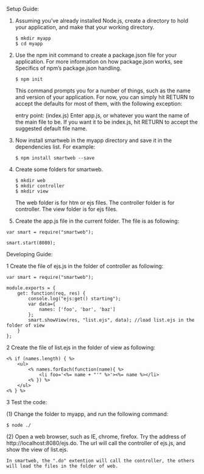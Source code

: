 Setup Guide:

1. Assuming you’ve already installed Node.js, create a directory to hold your application, and make that your working directory.

   ```
   $ mkdir myapp
   $ cd myapp
   ```

2. Use the npm init command to create a package.json file for your application. For more information on how package.json works, see Specifics of npm’s package.json handling.

   ```
   $ npm init
   ```

   This command prompts you for a number of things, such as the name and version of your application. For now, you can simply hit RETURN to accept the defaults for most of them, with the following exception:

   entry point: (index.js)
   Enter app.js, or whatever you want the name of the main file to be. If you want it to be index.js, hit RETURN to accept the suggested default file name.

3. Now install smartweb in the myapp directory and save it in the dependencies list. For example:

   ```
   $ npm install smartweb --save
   ```

4. Create some folders for smartweb. 

   ```
   $ mkdir web
   $ mkdir controller
   $ mkdir view
   ```

   The web folder is for htm or ejs files. The controller folder is for controller. The view folder is for ejs files.

5. Create the app.js file in the current folder. The file is as following:

```
var smart = require("smartweb");

smart.start(8080);
```


Developing Guide:

1 Create the file of ejs.js in the folder of controller as following:

```
var smart = require("smartweb");

module.exports = {
	get: function(req, res) {
		console.log("ejs:get() starting");
		var data={  
			names: ['foo', 'bar', 'baz']  
		};
		smart.showView(res, "list.ejs", data); //load list.ejs in the folder of view
	}
};
```

2  Create the file of list.ejs in the folder of view as following:
```
<% if (names.length) { %>
	<ul>
		<% names.forEach(function(name){ %>
			<li foo='<%= name + "'" %>'><%= name %></li>
		<% }) %>
	</ul>
<% } %>
```

3 Test the code:

   (1) Change the folder to myapp, and run the following command:
```
$ node ./
```

   (2) Open a web browser, such as IE, chrome, firefox. Try the address of http://localhost:8080/ejs.do. The url will call the controller of ejs.js, and show the view of list.ejs.

    In smartweb, the ".do" extention will call the controller, the others will load the files in the folder of web.

